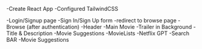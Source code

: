 <!-- #Netflix-clone -->

-Create React App
-Configured TailwindCSS





<!-- #Features -->
-Login/Signup page
    -Sign In/Sign Up form
    -redirect to browse page 
-Browse (after authentication)
    -Header
    -Main Movie
        -Trailer in Background
        -Title & Description
        -Movie Suggestions
            -MovieLists
-Netflix GPT
    -Search BAR
    -Movie Suggestions
